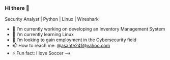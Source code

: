 ### Hi there 👋

Security Analyst | Python | Linux | Wireshark

- 🔭 I’m currently working on developing an Inventory Management System
- 🌱 I’m currently learning Linux
- 👯 I’m looking to gain employment in the Cybersecurity field
- 📫 How to reach me: @asante241@yahoo.com
- ⚡ Fun fact: I love Soccer
-->
